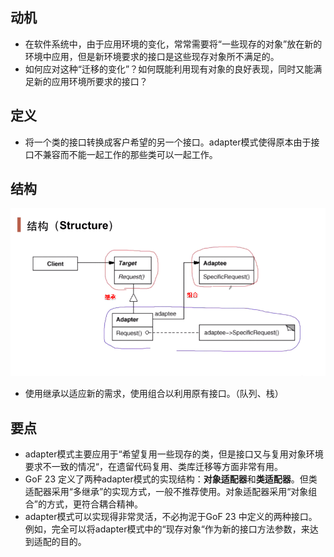 ## 动机

- 在软件系统中，由于应用环境的变化，常常需要将“一些现存的对象”放在新的环境中应用，但是新环境要求的接口是这些现存对象所不满足的。
- 如何应对这种“迁移的变化”？如何既能利用现有对象的良好表现，同时又能满足新的应用环境所要求的接口？

## 定义

- 将一个类的接口转换成客户希望的另一个接口。adapter模式使得原本由于接口不兼容而不能一起工作的那些类可以一起工作。

## 结构

![1558624377643](3_适配器模式.assets/1558624377643.png)

- 使用继承以适应新的需求，使用组合以利用原有接口。（队列、栈）

## 要点

- adapter模式主要应用于“希望复用一些现存的类，但是接口又与复用对象环境要求不一致的情况“，在遗留代码复用、类库迁移等方面非常有用。
- GoF 23 定义了两种adapter模式的实现结构：**对象适配器**和**类适配器**。但类适配器采用“多继承”的实现方式，一般不推荐使用。对象适配器采用“对象组合”的方式，更符合耦合精神。
- adapter模式可以实现得非常灵活，不必拘泥于GoF 23 中定义的两种接口。例如，完全可以将adapter模式中的“现存对象“作为新的接口方法参数，来达到适配的目的。